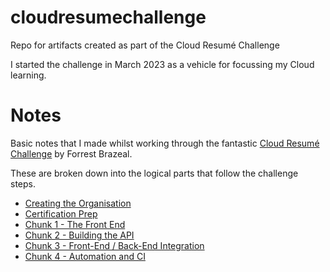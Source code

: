 # cloudresumechallenge
Repo for artifacts created as part of the Cloud Resumé Challenge

I started the challenge in March 2023 as a vehicle for focussing my Cloud learning.

# Notes
Basic notes that I made whilst working through the fantastic [Cloud Resumé Challenge](https://cloudresumechallenge.dev/docs/the-challenge/) by Forrest Brazeal.

These are broken down into the logical parts that follow the challenge steps.


- [Creating the Organisation](create-org.md)
- [Certification Prep](certprep.md)
- [Chunk 1 - The Front End](frontend.md)
- [Chunk 2 - Building the API](api.md)
- [Chunk 3 - Front-End / Back-End Integration](integration.md)
- [Chunk 4 - Automation and CI](automation.md)


